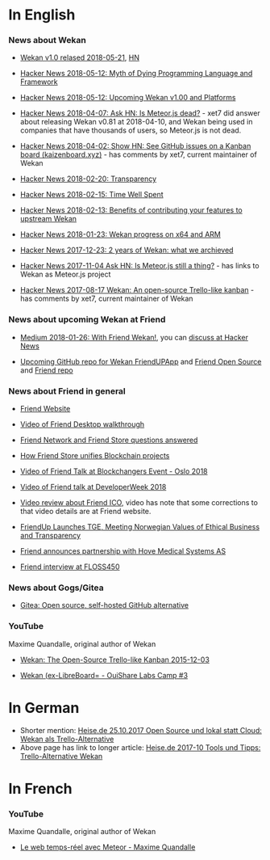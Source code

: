 # In English

### News about Wekan

* [Wekan v1.0 relased 2018-05-21](https://blog.wekan.team/2018/05/wekan-v1-00-released/index.html), [HN](https://news.ycombinator.com/item?id=17120252) 

* [Hacker News 2018-05-12: Myth of Dying Programming Language and Framework](https://news.ycombinator.com/item?id=17054264)

* [Hacker News 2018-05-12: Upcoming Wekan v1.00 and Platforms](https://news.ycombinator.com/item?id=17054245)

* [Hacker News 2018-04-07: Ask HN: Is Meteor.js dead?](https://news.ycombinator.com/item?id=16782266) - xet7 did answer about releasing Wekan v0.81 at 2018-04-10, and Wekan being used in companies that have thousands of users, so Meteor.js is not dead.

* [Hacker News 2018-04-02: Show HN: See GitHub issues on a Kanban board (kaizenboard.xyz)](https://news.ycombinator.com/item?id=16732329) - has comments by xet7, current maintainer of Wekan

* [Hacker News 2018-02-20: Transparency](https://news.ycombinator.com/item?id=16421782)

* [Hacker News 2018-02-15: Time Well Spent](https://news.ycombinator.com/item?id=16382544)

* [Hacker News 2018-02-13: Benefits of contributing your features to upstream Wekan](https://news.ycombinator.com/item?id=16366387)

* [Hacker News 2018-01-23: Wekan progress on x64 and ARM](https://news.ycombinator.com/item?id=16209090)

* [Hacker News 2017-12-23: 2 years of Wekan: what we archieved](https://news.ycombinator.com/item?id=15994145)

* [Hacker News 2017-11-04 Ask HN: Is Meteor.js still a thing?](https://news.ycombinator.com/item?id=15624623) - has links to Wekan as Meteor.js project

* [Hacker News 2017-08-17 Wekan: An open-source Trello-like kanban](https://news.ycombinator.com/item?id=15039587) - has comments by xet7, current maintainer of Wekan

### News about upcoming Wekan at Friend

* [Medium 2018-01-26: With Friend Wekan!](https://medium.com/friendupcloud/with-friend-wekan-707af8d04d9f), you can [discuss at Hacker News](https://news.ycombinator.com/item?id=16240639)

* [Upcoming GitHub repo for Wekan FriendUPApp](https://github.com/wekan/FriendUPApp) and [Friend Open Source](https://friendup.cloud/open-source/) and [Friend repo](https://github.com/FriendUPCloud/friendup)

### News about Friend in general

* [Friend Website](https://friendup.cloud)

* [Video of Friend Desktop walkthrough](https://www.youtube.com/watch?v=PX-74ooqino)

* [Friend Network and Friend Store questions answered](https://medium.com/friendupcloud/friend-network-and-friend-store-questions-answered-56fefff5506a)

* [How Friend Store unifies Blockchain projects](https://medium.com/friendupcloud/how-friend-store-unifies-blockchain-projects-d3a889874bec)

* [Video of Friend Talk at Blockchangers Event - Oslo 2018](https://www.youtube.com/watch?v=7AsSlFenRwQ)

* [Video of Friend talk at DeveloperWeek 2018](https://medium.com/friendupcloud/video-of-our-talk-at-developerweek-2018-e9b10246a92f)

* [Video review about Friend ICO](https://www.youtube.com/watch?v=LP7r_jrVfXQ), video has note that some corrections to that video details are at Friend website.

* [FriendUp Launches TGE, Meeting Norwegian Values of Ethical Business and Transparency](https://www.coinspeaker.com/2018/02/23/friendup-launches-tge-meeting-norwegian-values-ethical-business-transparency/)

* [Friend announces partnership with Hove Medical Systems AS](https://friendup.cloud/friend-hove-medical-partnership/)

* [Friend interview at FLOSS450](https://twit.tv/shows/floss-weekly/episodes/450)

### News about Gogs/Gitea

* [Gitea: Open source, self-hosted GitHub alternative](https://news.ycombinator.com/item?id=17006503)

### YouTube

Maxime Quandalle, original author of Wekan

* [Wekan: The Open-Source Trello-like Kanban 2015-12-03](https://www.youtube.com/watch?v=N3iMLwCNOro)

* [Wekan (ex-LibreBoard= - OuiShare Labs Camp #3](https://www.youtube.com/watch?v=iTQt8YitlMA)

# In German

* Shorter mention: [Heise.de 25.10.2017 Open Source und lokal statt Cloud: Wekan als Trello-Alternative]( https://www.heise.de/ix/meldung/Open-Source-und-lokal-statt-Cloud-Wekan-als-Trello-Alternative-3871747.html)
* Above page has link to longer article: [Heise.de 2017-10 Tools und Tipps: Trello-Alternative Wekan](https://www.heise.de/ix/heft/Kartendeck-3838575.html)

# In French

### YouTube

Maxime Quandalle, original author of Wekan

* [Le web temps-réel avec Meteor - Maxime Quandalle](https://www.youtube.com/watch?v=ZZfiQXkssH0)